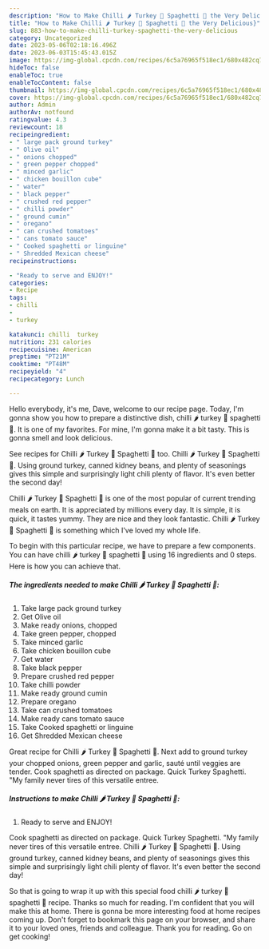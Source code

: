 ```yaml
---
description: "How to Make Chilli 🌶 Turkey 🦃 Spaghetti 🍝 the Very Delicious}"
title: "How to Make Chilli 🌶 Turkey 🦃 Spaghetti 🍝 the Very Delicious}"
slug: 883-how-to-make-chilli-turkey-spaghetti-the-very-delicious
category: Uncategorized
date: 2023-05-06T02:18:16.496Z
date: 2023-06-03T15:45:43.015Z
image: https://img-global.cpcdn.com/recipes/6c5a76965f518ec1/680x482cq70/chilli-turkey-spaghetti-recipe-main-photo.jpg
hideToc: false
enableToc: true
enableTocContent: false
thumbnail: https://img-global.cpcdn.com/recipes/6c5a76965f518ec1/680x482cq70/chilli-turkey-spaghetti-recipe-main-photo.jpg
cover: https://img-global.cpcdn.com/recipes/6c5a76965f518ec1/680x482cq70/chilli-turkey-spaghetti-recipe-main-photo.jpg
author: Admin
authorAv: notfound
ratingvalue: 4.3
reviewcount: 18
recipeingredient:
- " large pack ground turkey"
- " Olive oil"
- " onions chopped"
- " green pepper chopped"
- " minced garlic"
- " chicken bouillon cube"
- " water"
- " black pepper"
- " crushed red pepper"
- " chilli powder"
- " ground cumin"
- " oregano"
- " can crushed tomatoes"
- " cans tomato sauce"
- " Cooked spaghetti or linguine"
- " Shredded Mexican cheese"
recipeinstructions:

- "Ready to serve and ENJOY!"
categories:
- Recipe
tags:
- chilli
- 
- turkey

katakunci: chilli  turkey 
nutrition: 231 calories
recipecuisine: American
preptime: "PT21M"
cooktime: "PT48M"
recipeyield: "4"
recipecategory: Lunch

---
```



Hello everybody, it's me, Dave, welcome to our recipe page. Today, I'm gonna show you how to prepare a distinctive dish, chilli 🌶 turkey 🦃 spaghetti 🍝. It is one of my favorites. For mine, I'm gonna make it a bit tasty. This is gonna smell and look delicious.

See recipes for Chilli 🌶 Turkey 🦃 Spaghetti 🍝 too. Chilli 🌶 Turkey 🦃 Spaghetti 🍝. Using ground turkey, canned kidney beans, and plenty of seasonings gives this simple and surprisingly light chili plenty of flavor. It&#39;s even better the second day!

Chilli 🌶 Turkey 🦃 Spaghetti 🍝 is one of the most popular of current trending meals on earth. It is appreciated by millions every day. It is simple, it is quick, it tastes yummy. They are nice and they look fantastic. Chilli 🌶 Turkey 🦃 Spaghetti 🍝 is something which I've loved my whole life.


To begin with this particular recipe, we have to prepare a few components. You can have chilli 🌶 turkey 🦃 spaghetti 🍝 using 16 ingredients and 0 steps. Here is how you can achieve that.

<!--inarticleads1-->

##### The ingredients needed to make Chilli 🌶 Turkey 🦃 Spaghetti 🍝:

1. Take  large pack ground turkey
1. Get  Olive oil
1. Make ready  onions, chopped
1. Take  green pepper, chopped
1. Take  minced garlic
1. Take  chicken bouillon cube
1. Get  water
1. Take  black pepper
1. Prepare  crushed red pepper
1. Take  chilli powder
1. Make ready  ground cumin
1. Prepare  oregano
1. Take  can crushed tomatoes
1. Make ready  cans tomato sauce
1. Take  Cooked spaghetti or linguine
1. Get  Shredded Mexican cheese


Great recipe for Chilli 🌶 Turkey 🦃 Spaghetti 🍝. Next add to ground turkey your chopped onions, green pepper and garlic, sauté until veggies are tender. Cook spaghetti as directed on package. Quick Turkey Spaghetti. &#34;My family never tires of this versatile entree. 

<!--inarticleads2-->

##### Instructions to make Chilli 🌶 Turkey 🦃 Spaghetti 🍝:


1. Ready to serve and ENJOY!

Cook spaghetti as directed on package. Quick Turkey Spaghetti. &#34;My family never tires of this versatile entree. Chilli 🌶 Turkey 🦃 Spaghetti 🍝. Using ground turkey, canned kidney beans, and plenty of seasonings gives this simple and surprisingly light chili plenty of flavor. It&#39;s even better the second day! 

So that is going to wrap it up with this special food chilli 🌶 turkey 🦃 spaghetti 🍝 recipe. Thanks so much for reading. I'm confident that you will make this at home. There is gonna be more interesting food at home recipes coming up. Don't forget to bookmark this page on your browser, and share it to your loved ones, friends and colleague. Thank you for reading. Go on get cooking!
